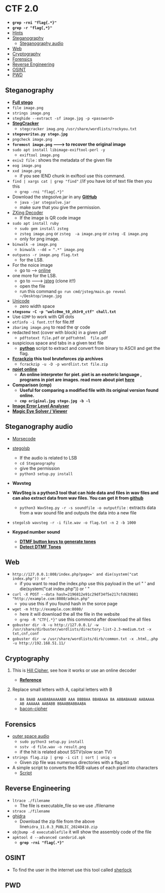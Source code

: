 # CTF 2.0

- __`grep -rni "flag{.*}"`__
- __`grep -r "flag{,*}"`__
- [Hints](/CTF/Important.md)
- [Steganography](#stenography)
  - [Steganography audio](#stenographyaudio)
- [Web](#web)
- [Cryptography](#crypto)
- [Forensics](#forensics)
- [Reverse Engineering](#rev)
- [OSINT](#osint)
- [PWD](#pwd)

## Steganography <a name="stenography"></a>
- __[Full stego](https://github.com/DominicBreuker/stego-toolkit?tab=readme-ov-file)__
- ```file image.png```
- ```strings image.png```
- ```steghide --extract -sf image.jpg -p <password>```
-  __[StegCracker](https://github.com/Paradoxis/StegCracker)__
   - `stegcracker imag.png /usr/share/wordlists/rockyou.txt`
- __`stegoveritas.py stego.jpg`__
- ```pngcheck image.png```
- __`foremost image.png` ---> to recover the original image__
- ```sudo apt install libimage-exiftool-perl -y```
  - ```exiftool image.png```
- `exiv2 file` : shows the metadata of the given file
- ```eog image.png```
- ```xxd image.png```
  - if you see IEND chunk in exiftool use this command.
- ```find | xargs cat | grep "find"``` //if you have lot of text file then you this
  - ```grep -rni "flag{.*}"```
- Download the stegsolve.jar in any __[GitHub](https://github.com/zer00d4y/stegsolve.git)__
  - ```java -jar stegsolve.jar```
  - make sure that you give the permission. 
- [ZXing Decoder](https://zxing.org/w/decode.jspx)
  - If the image is QR code image
- ```sudo apt install ruby```
  - ```sudo gem install zsteg```
  - ```zsteg image.png``` or ```zsteg  -a image.png``` or `zsteg -E image.png`
  - only for png image.
- ```binwalk -e image.png```
  - ```binwalk --dd = ".*" image.png```
- ```outguess -r image.png flag.txt```
  - for the LSB.
- For the noice image
  - go to --> [online](https://piellardj.github.io/stereogram-solver)
- one more for the LSB.
  - go to ---> [jsteg](https://github.com/lukechampine/jsteg) (clone it!!)
  - open the file
  - run this command ```go run cmd/jsteg/main.go reveal ~/Desktop/image.jpg```
- [Unicode](https://330k.github.io/misc_tools/unicode_steganography.html) 
  - zero width space
- __`stegsonw -C -p "welc0me_t0_zh3r0_ctf" chall.txt`__
- Use ```GIMP``` to work with QR dots
- ```otfinfo -i font.ttf``` for file.ttf
- ```zbarimg image.png``` to read the qr code
- redacted text (cover with block) in a given pdf
  - ```pdftotext file.pdf``` or ```pdftohtml  file.pdf```
- suspicious space and tabs in a given text file
  - __[python](https://github.com/Chittu13/All_in_one/blob/main/CTF/Codes/space.md)__ script to extract and convert from binary to ASCII and get  the flag.
- __[Fcrackzip](https://github.com/hyc/fcrackzip) this tool bruteforces zip archives__
  - `fcrackzip -u -D -p wordlist.txt file.zip`
- __[npiet online](https://www.bertnase.de/npiet/npiet-execute.php)__
  - __An online interpreter for piet. piet is an esoteric language , programs in piet are images. read more about piet [here](https://www.dangermouse.net/esoteric/piet.html)__
- __Comparison (cmp)__
  - __Useful for comparing a modified file with its original version found online.__
  - __`cmp original.jpg stego.jpg -b -l`__
- __[Image Error Level Analyser](https://29a.ch/sandbox/2012/imageerrorlevelanalysis/)__
- __[Magic Eye Solver / Viewer](https://magiceye.ecksdee.co.uk/)__

## Steganography audio <a name="stenographyaudio"></a>
- [Morsecode](https://morsecode.world/international/decoder/audio-decoder-adaptive.html)
- [stegolsb](https://github.com/ragibson/Steganography.git)
  - If the audio is related to LSB
  - ```cd Steganography```
  - give the permission
  - ```python3 setup.py install```
-  __Wavsteg__
  - __WavSteg is a python3 tool that can hide data and files in wav files and can also extract data from wav files. You can get it from [github](https://github.com/ragibson/Steganography.git)__
    - `python3 WavSteg.py -r -s soundfile -o outputfile` : extracts data from a wav sound file and outputs the data into a new file
  - ```stegolsb wavsteg -r -i file.wav -o flag.txt -n 2 -b 1000```

- __Keypad number sound__
  - __[DTMF button keys to generate tones](https://unframework.github.io/dtmf-detect/)__
  - __[Detect DTMF Tones](http://dialabc.com/sound/detect/index.html)__


## Web <a name="web"></a>
- ```http://127.0.0.1:808/index.php?page=' and die(system("cat index.php")) or ' ```
  - if you want to read the index.php use this payload in the url "    ' and die(system("cat index.php")) or ' "
- ```curl -X POST --data hash=2196812e91c29df34f5e217cfd639881 "http://example.com:8080/admin.php"```
  - you use this if you found hash in the sorce page
- ```wget -m http://example.com:8080/```
  - here it will download the all the file in the website
  - ```grep -R "CTF{.*}"``` use this commond after download the all files
- ```gobuster dir -k -u http://127.0.0.1/ -w /usr/share/dirbuster/wordlists/directory-list-2.3-medium.txt -x txt,cnf,conf```
- ```gobuster dir -w /usr/share/wordlists/dirb/common.txt -x .html,.php -u http://192.168.51.11/```

## Cryptography <a name="crypto"></a>
1. This is [Hill Cipher](https://www.dcode.fr/hill-cipher), see how it works or use an online decoder
   - __[Reference](https://github.com/Chittu13/All_in_one/tree/main/CTF/cryptography/hill.md)__

2. Replace small letters with A, capital letters with B
    - ```BA BAAB AAABABAAAAABB AAA BBBBAA BBABAAA BA ABBABAAAB AABAAAA AB AAAAAA AABABB BBAABBABBAABA```
    - [bacon-cipher](https://www.dcode.fr/bacon-cipher)
## Forensics <a name="forensics"></a>
- [outer space audio](https://github.com/colaclanth/sstv.git)
  - ```sudo python3 setup.py install```
  - ```sstv -d file.wav -o result.png```
  - if the hit is related about SSTV(slow scan TV)
- ```strings flag.zip | grep -i cit | sort | uniq -u```
  - Given zip file was numerous directories with a flag.txt
- A simple script to converts the RGB values of each pixel into characters
  - [Script](https://github.com/Chittu13/All_in_one/tree/main/CTF/Codes)
## Reverse Engineering <a name="rev"></a>
- ```ltrace ./filename```
  - The file is executable_file so we use ./filename
- ```strace ./filename```
- [ghidra](https://github.com/NationalSecurityAgency/ghidra/releases)
  - Download the zip file from the above line```hidra_11.0.3_PUBLIC_20240410.zip```
- ```objbump -d executablefile``` it will show the assembly code of the file
- `apktool d --advanced candorid.apk`
  - __`grep -rni "flag{.*}"`__


## OSINT <a name="osint"></a>
- To find the user in the internet use this tool called [sherlock](https://github.com/Chittu13/All_in_one/blob/main/CTF/Tools/sherlock.md)

## PWD <a name="pwd"></a>


